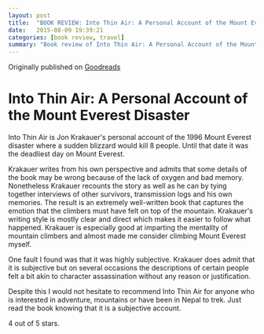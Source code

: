 ```yaml
---
layout: post
title:  "BOOK REVIEW: Into Thin Air: A Personal Account of the Mount Everest Disaster"
date:   2015-08-09 19:39:21
categories: [book review, travel]
summary: "Book review of Into Thin Air: A Personal Account of the Mount Everest Disaster by Jon Krakauer."
---
```

Originally published on [Goodreads](https://www.goodreads.com/review/show/1131719020)

# Into Thin Air: A Personal Account of the Mount Everest Disaster
Into Thin Air is Jon Krakauer's personal account of the 1996 Mount Everest disaster where a sudden blizzard would kill 8 people. Until that date it was the deadliest day on Mount Everest.

Krakauer writes from his own perspective and admits that some details of the book may be wrong because of the lack of oxygen and bad memory. Nonetheless Krakauer recounts the story as well as he can by tying together interviews of other survivors, transmission logs and his own memories. The result is an extremely well-written book that captures the emotion that the climbers must have felt on top of the mountain.
Krakauer's writing style is mostly clear and direct which makes it easier to follow what happened. Krakauer is especially good at imparting the mentality of mountain climbers and almost made me consider climbing Mount Everest myself.

One fault I found was that it was highly subjective. Krakauer does admit that it is subjective but on several occasions the descriptions of certain people felt a bit akin to character assassination without any reason or justification.

Despite this I would not hesitate to recommend Into Thin Air for anyone who is interested in adventure, mountains or have been in Nepal to trek. Just read the book knowing that it is a subjective account.

4 out of 5 stars.
